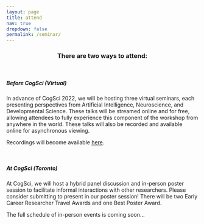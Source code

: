 ```yaml
---
layout: page
title: attend
nav: true
dropdown: false
permalink: /seminar/
---
```


<div style="text-align: center;">
<p><h3>There are two ways to attend:</h3></p>
</div>

<br>

<div>
<p><h5><b>Before CogSci (Virtual)</b></h5></p>
</div>

<div>
<p>In advance of CogSci 2022, we will be hosting three virtual seminars, each presenting perspectives from Artificial Intelligence, Neuroscience, and Developmental Science. These talks will be streamed online and for free, allowing attendees to fully experience this component of the workshop from anywhere in the world. These talks will also be recorded and available online for asynchronous viewing.</p>

<p>Recordings will become available <a href = "https://images2symbols.github.io/schedule_1/">here</a>.</p>
</div>

<br>

<div>

<p><h5><b>At CogSci (Toronto)</b></h5></p>
</div>

<div>
<p> At CogSci, we will host a hybrid panel discussion and in-person poster session to facilitate informal interactions with other researchers. Please consider submitting to present in our poster session! There will be two Early Career Researcher Travel Awards and one Best Poster Award. </p>

<p> The full schedule of in-person events is coming soon...</p>
</div>
